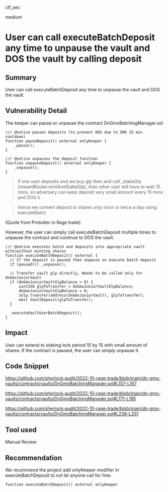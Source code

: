 ctf_sec

medium

# User can call executeBatchDeposit any time to unpause the vault and DOS the vault by calling deposit

## Summary

User can call executeBatchDeposit any time to unpause the vault and DOS the vault.

## Vulnerability Detail

The keeper can pause or unpause the contract DnGmxBatchingManager.sol

```solidity
/// @notice pauses deposits (to prevent DOS due to GMX 15 min cooldown)
function pauseDeposit() external onlyKeeper {
    _pause();
}

/// @notice unpauses the deposit function
function unpauseDeposit() external onlyKeeper {
    _unpause();
}
```

> if one user deposits and we buy glp then and call _stakeGlp (rewardRouter.mintAndStakeGlp), then other user will have to wait 15 mins, so adversary can keep deposit very small amount every 15 mins and DOS it

> hence we convert deposit to shares only once or twice a day using executeBatch

(Quote from Protodev in Rage trade)

However, the user can simply call executeBatchDeposit multiple times to unpause the contract and continue to DOS the vault.

```solidity
/// @notice executes batch and deposits into appropriate vault with/without minting shares
function executeBatchDeposit() external {
  // If the deposit is paused then unpause on execute batch deposit
  if (paused()) _unpause();

  // Transfer vault glp directly, Needs to be called only for dnGmxJuniorVault
  if (dnGmxJuniorVaultGlpBalance > 0) {
      uint256 glpToTransfer = dnGmxJuniorVaultGlpBalance;
      dnGmxJuniorVaultGlpBalance = 0;
      sGlp.transfer(address(dnGmxJuniorVault), glpToTransfer);
      emit VaultDeposit(glpToTransfer);
  }

  _executeVaultUserBatchDeposit();
}
```

## Impact

User can extend to staking lock period 15 by 15 with small amount of shares. If the contract is paused, the user can simply unpause it.

## Code Snippet

https://github.com/sherlock-audit/2022-10-rage-trade/blob/main/dn-gmx-vaults/contracts/vaults/DnGmxBatchingManager.sol#L157-L167

https://github.com/sherlock-audit/2022-10-rage-trade/blob/main/dn-gmx-vaults/contracts/vaults/DnGmxBatchingManager.sol#L171-L195

https://github.com/sherlock-audit/2022-10-rage-trade/blob/main/dn-gmx-vaults/contracts/vaults/DnGmxBatchingManager.sol#L238-L251

## Tool used

Manual Review

## Recommendation

We recommend the project add onlyKeeper modifier in executeBatchDeposit to not let anyone call for free.

```solidity
function executeBatchDeposit() external onlyKeeper
```
